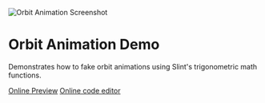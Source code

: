 <!-- Copyright © SixtyFPS GmbH <info@slint.dev> ; SPDX-License-Identifier: MIT -->
![Orbit Animation Screenshot](https://github.com/user-attachments/assets/a06bd1b3-fbb0-4b90-91c7-0a3fc181aae0)

# Orbit Animation Demo

Demonstrates how to fake orbit animations using Slint's trigonometric math functions.

[Online Preview](https://slint.dev/snapshots/master/editor/preview.html?load_url=https://raw.githubusercontent.com/slint-ui/slint/master/examples/orbit-animation/demo.slint)
[Online code editor](https://slint.dev/snapshots/master/editor/index.html?load_url=https://raw.githubusercontent.com/slint-ui/slint/master/examples/orbit-animation/demo.slint)